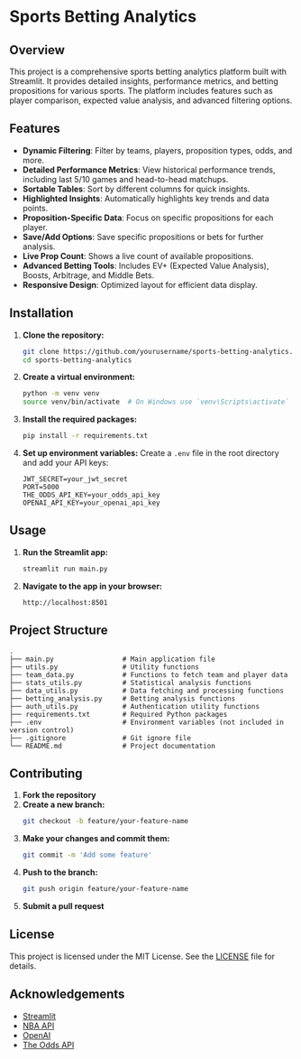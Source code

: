 # Sports Betting Analytics

## Overview
This project is a comprehensive sports betting analytics platform built with Streamlit. It provides detailed insights, performance metrics, and betting propositions for various sports. The platform includes features such as player comparison, expected value analysis, and advanced filtering options.

## Features
- **Dynamic Filtering**: Filter by teams, players, proposition types, odds, and more.
- **Detailed Performance Metrics**: View historical performance trends, including last 5/10 games and head-to-head matchups.
- **Sortable Tables**: Sort by different columns for quick insights.
- **Highlighted Insights**: Automatically highlights key trends and data points.
- **Proposition-Specific Data**: Focus on specific propositions for each player.
- **Save/Add Options**: Save specific propositions or bets for further analysis.
- **Live Prop Count**: Shows a live count of available propositions.
- **Advanced Betting Tools**: Includes EV+ (Expected Value Analysis), Boosts, Arbitrage, and Middle Bets.
- **Responsive Design**: Optimized layout for efficient data display.

## Installation

1. **Clone the repository:**
    ```bash
    git clone https://github.com/yourusername/sports-betting-analytics.git
    cd sports-betting-analytics
    ```

2. **Create a virtual environment:**
    ```bash
    python -m venv venv
    source venv/bin/activate  # On Windows use `venv\Scripts\activate`
    ```

3. **Install the required packages:**
    ```bash
    pip install -r requirements.txt
    ```

4. **Set up environment variables:**
    Create a `.env` file in the root directory and add your API keys:
    ```env
    JWT_SECRET=your_jwt_secret
    PORT=5000
    THE_ODDS_API_KEY=your_odds_api_key
    OPENAI_API_KEY=your_openai_api_key
    ```

## Usage

1. **Run the Streamlit app:**
    ```bash
    streamlit run main.py
    ```

2. **Navigate to the app in your browser:**
    ```
    http://localhost:8501
    ```

## Project Structure

```
.
├── main.py                 # Main application file
├── utils.py                # Utility functions
├── team_data.py            # Functions to fetch team and player data
├── stats_utils.py          # Statistical analysis functions
├── data_utils.py           # Data fetching and processing functions
├── betting_analysis.py     # Betting analysis functions
├── auth_utils.py           # Authentication utility functions
├── requirements.txt        # Required Python packages
├── .env                    # Environment variables (not included in version control)
├── .gitignore              # Git ignore file
└── README.md               # Project documentation
```

## Contributing

1. **Fork the repository**
2. **Create a new branch:**
    ```bash
    git checkout -b feature/your-feature-name
    ```
3. **Make your changes and commit them:**
    ```bash
    git commit -m 'Add some feature'
    ```
4. **Push to the branch:**
    ```bash
    git push origin feature/your-feature-name
    ```
5. **Submit a pull request**

## License

This project is licensed under the MIT License. See the [LICENSE](LICENSE) file for details.

## Acknowledgements

- [Streamlit](https://streamlit.io/)
- [NBA API](https://github.com/swar/nba_api)
- [OpenAI](https://openai.com/)
- [The Odds API](https://the-odds-api.com/)
